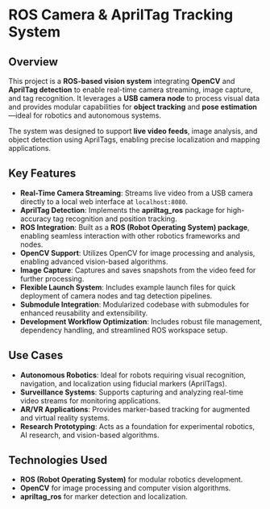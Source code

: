 # **ROS Camera & AprilTag Tracking System**  

## **Overview**  
This project is a **ROS-based vision system** integrating **OpenCV** and **AprilTag detection** to enable real-time camera streaming, image capture, and tag recognition. It leverages a **USB camera node** to process visual data and provides modular capabilities for **object tracking** and **pose estimation**—ideal for robotics and autonomous systems.  

The system was designed to support **live video feeds**, image analysis, and object detection using AprilTags, enabling precise localization and mapping applications.  

## **Key Features**  
- **Real-Time Camera Streaming**: Streams live video from a USB camera directly to a local web interface at `localhost:8080`.  
- **AprilTag Detection**: Implements the **apriltag_ros** package for high-accuracy tag recognition and position tracking.  
- **ROS Integration**: Built as a **ROS (Robot Operating System) package**, enabling seamless interaction with other robotics frameworks and nodes.  
- **OpenCV Support**: Utilizes OpenCV for image processing and analysis, enabling advanced vision-based algorithms.  
- **Image Capture**: Captures and saves snapshots from the video feed for further processing.  
- **Flexible Launch System**: Includes example launch files for quick deployment of camera nodes and tag detection pipelines.  
- **Submodule Integration**: Modularized codebase with submodules for enhanced reusability and extensibility.  
- **Development Workflow Optimization**: Includes robust file management, dependency handling, and streamlined ROS workspace setup.  

## **Use Cases**  
- **Autonomous Robotics**: Ideal for robots requiring visual recognition, navigation, and localization using fiducial markers (AprilTags).  
- **Surveillance Systems**: Supports capturing and analyzing real-time video streams for monitoring applications.  
- **AR/VR Applications**: Provides marker-based tracking for augmented and virtual reality systems.  
- **Research Prototyping**: Acts as a foundation for experimental robotics, AI research, and vision-based algorithms.  

## **Technologies Used**  
- **ROS (Robot Operating System)** for modular robotics development.  
- **OpenCV** for image processing and computer vision algorithms.  
- **apriltag_ros** for marker detection and localization.  
